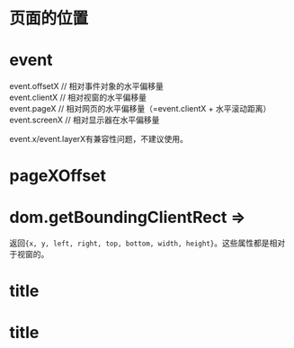 # 页面的位置
# event
event.offsetX // 相对事件对象的水平偏移量  
event.clientX // 相对视窗的水平偏移量  
event.pageX   // 相对网页的水平偏移量（=event.clientX + 水平滚动距离）  
event.screenX // 相对显示器在水平偏移量  

event.x/event.layerX有兼容性问题，不建议使用。  

# pageXOffset
# dom.getBoundingClientRect => 
返回`{x, y, left, right, top, bottom, width, height}`。这些属性都是相对于视窗的。

# title
# title